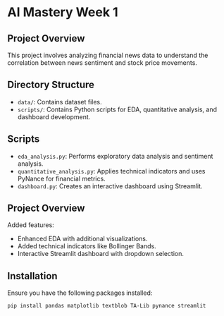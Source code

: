 # AI Mastery Week 1

## Project Overview

This project involves analyzing financial news data to understand the correlation between news sentiment and stock price movements.

## Directory Structure

- `data/`: Contains dataset files.
- `scripts/`: Contains Python scripts for EDA, quantitative analysis, and dashboard development.

## Scripts

- `eda_analysis.py`: Performs exploratory data analysis and sentiment analysis.
- `quantitative_analysis.py`: Applies technical indicators and uses PyNance for financial metrics.
- `dashboard.py`: Creates an interactive dashboard using Streamlit.
## Project Overview

Added features:
- Enhanced EDA with additional visualizations.
- Added technical indicators like Bollinger Bands.
- Interactive Streamlit dashboard with dropdown selection.

## Installation

Ensure you have the following packages installed:
```bash
pip install pandas matplotlib textblob TA-Lib pynance streamlit


